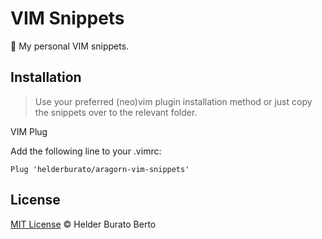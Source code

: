 # VIM Snippets

🧪 My personal VIM snippets.

## Installation

> Use your preferred (neo)vim plugin installation method or just copy the snippets over to the relevant folder.

VIM Plug

Add the following line to your .vimrc:
```
Plug 'helderburato/aragorn-vim-snippets'
```

## License

[MIT License](LICENSE) © Helder Burato Berto